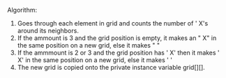 Algorithm:
1. Goes through each element in grid and counts the number of ' X's around its neighbors. 
2. If the ammount is 3 and the grid position is empty, it makes an " X" in the same position on a new grid, else it makes "  "
3. If the ammmount is 2 or 3 and the grid position has ' X' then it makes ' X' in the same position on a new grid, else it makes '  '
4. The new grid is copied onto the private instance variable grid[][].
